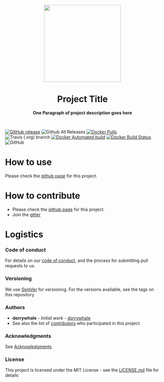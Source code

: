 <p align="center">
  <img width="250" src="LOGO">
</p>

<h1 align="center"> Project Title </h1>
<p align="center">
  <b >One Paragraph of project description goes here</b>
</p>
<br>

[![GitHub release](https://img.shields.io/github/release/hellstein/ssh-rpc-agent-client.svg)](https://github.com/hellstein/ssh-rpc-agent-client/releases)
![Github All Releases](https://img.shields.io/github/downloads/hellstein/ssh-rpc-agent-client/total.svg)
[![Docker Pulls](https://img.shields.io/docker/pulls/hellstein/ssh-rpc-agent-client.svg)](https://hub.docker.com/r/hellstein/ssh-rpc-agent-client/tags/)
![Travis (.org) branch](https://img.shields.io/travis/hellstein/ssh-rpc-agent-client/BRANCH.svg)
[![Docker Automated build](https://img.shields.io/docker/automated/hellstein/ssh-rpc-agent-client.svg)](https://hub.docker.com/r/hellstein/ssh-rpc-agent-client/)
[![Docker Build Status](https://img.shields.io/docker/build/hellstein/ssh-rpc-agent-client.svg)](https://hub.docker.com/r/hellstein/ssh-rpc-agent-client/builds/)
![GitHub](https://img.shields.io/github/license/hellstein/ssh-rpc-agent-client.svg)

# How to use 
Please check the [github page](https://hellstein.github.io/ssh-rpc-agent-client) for this project.

# How to contribute
* Please check the [github page](https://hellstein.github.io/ssh-rpc-agent-client) for this project.
* Join the [gitter](https://gitter.im/hellstein/community)

# Logistics
### Code of conduct
For details on our [code of conduct](https://github.com/hellstein/ssh-rpc-agent-client/blob/master/.github/CODE_OF_CONDUCT.md), and the process for submitting pull requests to us.
### Versioning
We use [SemVer](http://semver.org/) for versioning. For the versions available, see the tags on this repository
### Authors
* **dorrywhale** - *Initial work* - [dorrywhale](https://github.com/dorrywhale)
* See also the list of [contributors](https://github.com/hellstein/ssh-rpc-agent-client/graphs/contributors) who participated in this project.
### Acknowledgments
See [Acknowledgments](https://github.com/hellstein/ssh-rpc-agent-client/blob/master/.github/ACKNOWLEDGMENTS.md)
### License
This project is licensed under the MIT License - see the [LICENSE.md](https://github.com/hellstein/ssh-rpc-agent-client/blob/master/LICENSE.md) file for details
